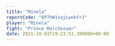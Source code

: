 ```yaml
---
title: "Minela"
reportCode: "6P7hW1vajLwnkfrJ"
player: "Minela"
fight: "Prince Malchezaar"
date: 2021-10-01T19:23:51.380000+00:00
---
```

